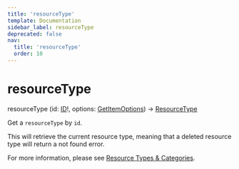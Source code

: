 ```yaml
---
title: 'resourceType'
template: Documentation
sidebar_label: resourceType
deprecated: false
nav:
  title: 'resourceType'
  order: 10
---
```


# resourceType

<div className="pb-4 font-roboto-slab text-lg"><span className="font-bold">resourceType</span> <span style={{'fontWeight':400,'fontSize':'0.85em'}}>(id: <a href="/guardrails/docs/reference/graphql/scalar/ID">ID</a>!, options: <a href="/guardrails/docs/reference/graphql/input/GetItemOptions">GetItemOptions</a>) &rarr; <a href="/guardrails/docs/reference/graphql/object/ResourceType">ResourceType</a></span>
</div>



Get a `resourceType` by `id`.

This will retrieve the current resource type, meaning that a deleted resource type will return a not found error.

For more information, please see [Resource Types & Categories](https://turbot.com/guardrails/docs/concepts/resources/types-categories).
